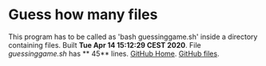 # Guess how many files
This program has to be called as 'bash guessinggame.sh' inside a directory containing files. 
Built **Tue Apr 14 15:12:29 CEST 2020**. 
File *guessinggame.sh* has **      45** lines. 
[GitHub Home](https://github.com/pepitogrilloGit). 
[GitHub files](https://github.com/pepitogrilloGit/guessinggame). 
